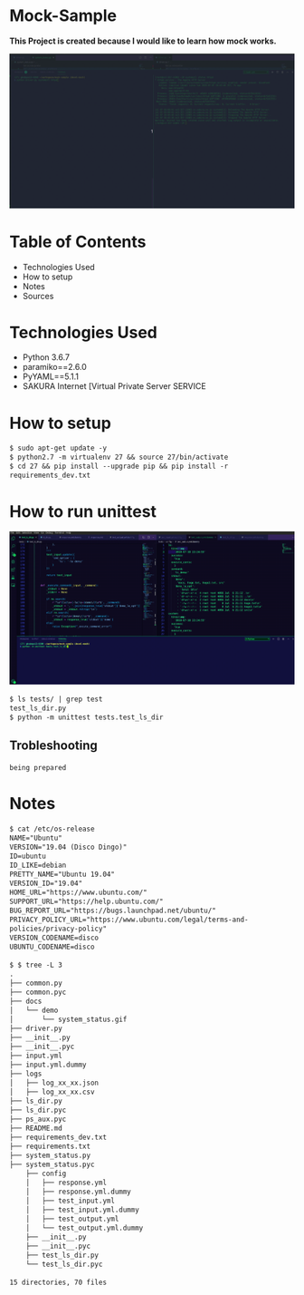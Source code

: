# Mock-Sample

**This Project is created because I would like to learn how mock works.**

<img src="/docs/demo/system_status.gif " alt="Demo to execute systemctl status" style="max-width:100%;">

# Table of Contents
- Technologies Used
- How to setup
- Notes
- Sources


# Technologies Used
- Python 3.6.7
- paramiko==2.6.0
- PyYAML==5.1.1
- SAKURA Internet [Virtual Private Server SERVICE


# How to setup

```
$ sudo apt-get update -y
$ python2.7 -m virtualenv 27 && source 27/bin/activate
$ cd 27 && pip install --upgrade pip && pip install -r requirements_dev.txt
```

# How to run unittest
<img src="/docs/demo/develmock.gif " alt="Demo to run unittest with mock" style="max-width:100%;">

```
$ ls tests/ | grep test
test_ls_dir.py
$ python -m unittest tests.test_ls_dir
```

## Trobleshooting
`being prepared`



# Notes

```
$ cat /etc/os-release 
NAME="Ubuntu"
VERSION="19.04 (Disco Dingo)"
ID=ubuntu
ID_LIKE=debian
PRETTY_NAME="Ubuntu 19.04"
VERSION_ID="19.04"
HOME_URL="https://www.ubuntu.com/"
SUPPORT_URL="https://help.ubuntu.com/"
BUG_REPORT_URL="https://bugs.launchpad.net/ubuntu/"
PRIVACY_POLICY_URL="https://www.ubuntu.com/legal/terms-and-policies/privacy-policy"
VERSION_CODENAME=disco
UBUNTU_CODENAME=disco

$ $ tree -L 3
.
├── common.py
├── common.pyc
├── docs
│   └── demo
│       └── system_status.gif
├── driver.py
├── __init__.py
├── __init__.pyc
├── input.yml
├── input.yml.dummy
├── logs
│   ├── log_xx_xx.json
│   ├── log_xx_xx.csv
├── ls_dir.py
├── ls_dir.pyc
├── ps_aux.pyc
├── README.md
├── requirements_dev.txt
├── requirements.txt
├── system_status.py
├── system_status.pyc
    ├── config
    │   ├── response.yml
    │   ├── response.yml.dummy
    │   ├── test_input.yml
    │   ├── test_input.yml.dummy
    │   ├── test_output.yml
    │   └── test_output.yml.dummy
    ├── __init__.py
    ├── __init__.pyc
    ├── test_ls_dir.py
    └── test_ls_dir.pyc

15 directories, 70 files
```